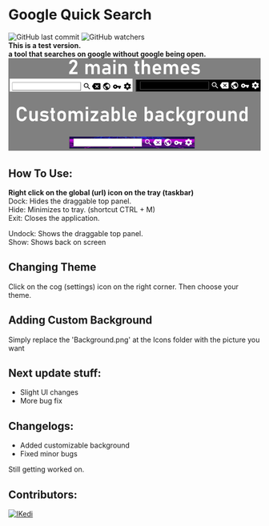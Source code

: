 # Google Quick Search  
![GitHub last commit](https://img.shields.io/github/last-commit/IKedi/GQSApp) ![GitHub watchers](https://img.shields.io/github/watchers/IKedi/GQSApp?color=brightgreen)  
**This is a test version.  
a tool that searches on google without google being open.**  
![Image](https://raw.githubusercontent.com/IKedi/Photos/master/GQSIntro.png)

**How To Use:**
--------------------------------
**Right click on the global (url) icon on the tray (taskbar)**  
Dock: Hides the draggable top panel.  
Hide: Minimizes to tray. (shortcut CTRL + M)  
Exit: Closes the application.  
  
Undock: Shows the draggable top panel.  
Show: Shows back on screen

**Changing Theme**  
--------------------------------
Click on the cog (settings) icon on the right corner. Then choose your theme.  

**Adding Custom Background**  
--------------------------------
Simply replace the 'Background.png' at the Icons folder with the picture you want  
  
**Next update stuff:**  
--------------------------------
 - Slight UI changes
 - More bug fix

**Changelogs:**  
--------------------------------
 - Added customizable background
 - Fixed minor bugs

Still getting worked on.  

**Contributors:**  
--------------------------------
[![IKedi](https://avatars0.githubusercontent.com/u/36607876?s=46&v=4)](https://github.com/IKedi)
